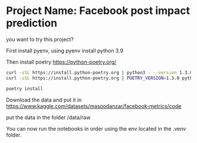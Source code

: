 # Project Name: Facebook post impact prediction

you want to try this project? 


First install pyenv, using pyenv install python 3.9

Then install poetry  https://python-poetry.org/

```bash
curl -sSL https://install.python-poetry.org | python3 - --version 1.3.0
curl -sSL https://install.python-poetry.org | POETRY_VERSION=1.3.0 python3 -
```

```bash
poetry install
```

Download the data and put it in https://www.kaggle.com/datasets/masoodanzar/facebook-metrics/code

put the data in the folder /data/raw

You can now run the notebooks in order using the env located in the .venv folder.

